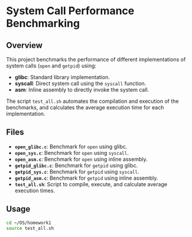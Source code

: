 # System Call Performance Benchmarking

## Overview

This project benchmarks the performance of different implementations of system calls (`open` and `getpid`) using:

- **glibc**: Standard library implementation.
- **syscall**: Direct system call using the `syscall` function.
- **asm**: Inline assembly to directly invoke the system call.

The script `test_all.sh` automates the compilation and execution of the benchmarks, and calculates the average execution time for each implementation.

## Files

- **`open_glibc.c`**: Benchmark for `open` using glibc.
- **`open_sys.c`**: Benchmark for `open` using `syscall`.
- **`open_asm.c`**: Benchmark for `open` using inline assembly.
- **`getpid_glibc.c`**: Benchmark for `getpid` using glibc.
- **`getpid_sys.c`**: Benchmark for `getpid` using `syscall`.
- **`getpid_asm.c`**: Benchmark for `getpid` using inline assembly.
- **`test_all.sh`**: Script to compile, execute, and calculate average execution times.

## Usage

   ```bash
   cd ~/OS/homework1
   source test_all.sh
   ```
